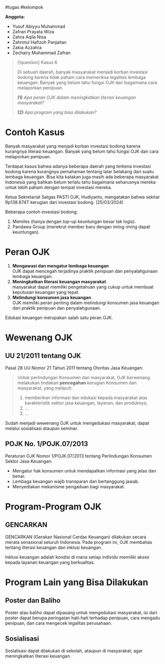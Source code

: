 #tugas #kelompok

**Anggota:**

- Yusuf Abiyyu Muhammad
- Zafran Prayata Wiza
- Zahra Aqila Nisa
- Zahrotul Hafizoh Panjaitan
- Zakia Azzahra
- Zechairy Muhammad Zafran

> [!question] Kasus 6
>
> Di sebuah daerah, banyak masyarakat menjadi korban investasi bodong karena tidak paham cara memeriksa legalitas lembaga keuangan. Banyak yang belum tahu fungsi OJK dan bagaimana cara melaporkan penipuan.
>
>**(1)** *Apa peran OJK dalam meningkatkan literasi keuangan masyarakat?*
>
>**(2)** *Apa program yang bisa dilakukan?*

# Contoh Kasus

Banyak masyarakat yang menjadi korban investasi bodong karena kurangnya literasi keuangan. Banyak yang belum tahu fungsi OJK dan cara melaporkan penipuan.

Terdapat kasus bahwa adanya beberapa daerah yang terkena investasi bodong karena kurangnya pemahaman tentang latar belakang dari suatu lembaga keuangan. Bisa kita katakan juga masih ada beberapa masyarakat Indonesia yang bahkan belum terlalu tahu bagaimana seharusnya mereka untuk lebih paham dengan tempat investasi mereka.

Ketua Sekretariat Satgas PASTI OJK, Hudiyanto, mengatakan bahwa sekitar Rp138.674T kerugian dari investasi bodong. (25/03/2024)

Beberapa contoh investasi bodong:

1. Memiles (hanya dengan top-up keuntungan besar tak logis).
2. Pandawa Group (merekrut member baru dengan iming-iming dapat keuntungan).

# Peran OJK

1.  **Mengawasi dan mengatur lembaga keuangan**  
    OJK dapat mencegah terjadinya praktik penipuan dan penyalahgunaan lembaga keuangan.
2.  **Meningkatkan literasi keuangan masyarakat**  
    masyarakat dapat memiliki pengetahuan yang cukup untuk membuat keputusan keuangan yang tepat.
3.  **Melindungi konsumen jasa keuangan**  
    OJK memiliki peran penting dalam melindungi konsumen jasa keuangan dari praktik penipuan dan penyalahgunaan.

Edukasi keuangan merupakan salah satu peran OJK.

# Wewenang OJK

## UU 21/2011 tentang OJK

Pasal 28 UU Nomor 21 Tahun 2011 tentang Otoritas Jasa Keuangan:

> Untuk perlindungan Konsumen dan masyarakat, OJK berwenang melakukan tindakan **pencegahan** kerugian Konsumen dan masyarakat, yang meliputi:
>
> 1. memberikan informasi dan edukasi kepada masyarakat atas karakteristik sektor jasa keuangan, layanan, dan produknya;
> 2. ...
> 3. ...

Sudah menjadi wewenang OJK untuk mengedukasi masyarakat, dapat melalui sosialisasi ataupun seminar.

## POJK No. 1/POJK.07/2013

Peraturan OJK Nomor 1/POJK.07/2013 tentang Perlindungan Konsumen Sektor Jasa Keuangan:

- Mengatur hak konsumen untuk mendapatkan informasi yang jelas dan benar.
- Lembaga keuangan wajib transparan dan bertanggung jawab.
- Menyediakan mekanisme pengaduan bagi masyarakat.

# Program-Program OJK

## GENCARKAN

GENCARKAN (Gerakan Nasional Cerdas Keuangan) dilakukan secara merata senasional seluruh Indonesia. Pada program ini, OJK membahas tentang literasi keuangan dan inklusi keuangan.

Inklusi keuangan adalah kondisi di mana setiap individu memiliki akses kepada layanan keuangan yang berkualitas.

# Program Lain yang Bisa Dilakukan

## Poster dan Baliho

Poster atau baliho dapat dipasang untuk mengedukasi masyarakat, isi dari poster dapat berupa peringatan hati-hati terhadap penipuan, cara mengadu penipuan, dan cara mengecek legalitas perusahaan.

## Sosialisasi 

Sosialisasi dapat dilakukan di sekolah, ataupun di masyarakat; agar meningkatkan literasi keuangan.